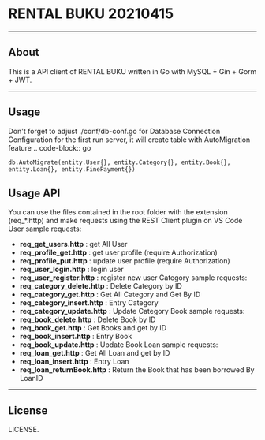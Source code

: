 # RENTAL BUKU 20210415
-----
About
-----
This is a API client of RENTAL BUKU written in Go with MySQL + Gin + Gorm + JWT.

-----
Usage
-----
Don't forget to adjust ./conf/db-conf.go for Database Connection Configuration 
for the first run server, it will create table with AutoMigration feature
.. code-block:: go

    db.AutoMigrate(entity.User{}, entity.Category{}, entity.Book{}, entity.Loan{}, entity.FinePayment{})

## Usage API
You can use the files contained in the root folder with the extension (req_*.http) and make requests using the REST Client plugin on VS Code
User sample requests:
* **req_get_users.http** : get All User
* **req_profile_get.http** : get user profile (require Authorization)
* **req_profile_put.http** : update user profile (require Authorization)
* **req_user_login.http** : login user
* **req_user_register.http** : register new user
Category sample requests:
* **req_category_delete.http** : Delete Category by ID
* **req_category_get.http** : Get All Category and Get By ID
* **req_category_insert.http** : Entry Category
* **req_category_update.http** : Update Category
Book sample requests:
* **req_book_delete.http** : Delete Book by ID
* **req_book_get.http** : Get Books and get by ID
* **req_book_insert.http** : Entry Book
* **req_book_update.http** : Update Book
Loan sample requests:
* **req_loan_get.http** : Get All Loan and get by ID
* **req_loan_insert.http** : Entry Loan
* **req_loan_returnBook.http** : Return the Book that has been borrowed By LoanID

-------
License
-------
LICENSE.